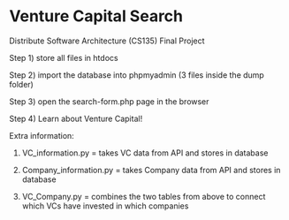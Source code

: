 # Venture Capital Search
Distribute Software Architecture (CS135) Final Project

Step 1) store all files in htdocs

Step 2) import the database into phpmyadmin (3 files inside the dump folder)

Step 3) open the search-form.php page in the browser

Step 4) Learn about Venture Capital!


Extra information: 

1) VC_information.py = takes VC data from API and stores in database

2) Company_information.py = takes Company data from API and stores in database

3) VC_Company.py = combines the two tables from above to connect which VCs have invested in which companies
